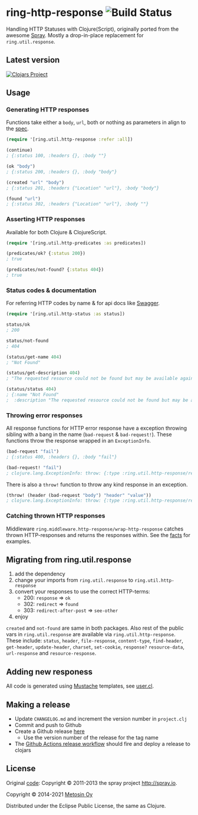 # ring-http-response ![Build Status](https://github.com/metosin/ring-http-response/actions/workflows/clojure.yml/badge.svg)

Handling HTTP Statuses with Clojure(Script), originally ported from the awesome [Spray](http://spray.io/).
Mostly a drop-in-place replacement for `ring.util.response`.

## Latest version

[![Clojars Project](http://clojars.org/metosin/ring-http-response/latest-version.svg)](http://clojars.org/metosin/ring-http-response)

## Usage

### Generating HTTP responses

Functions take either a `body`, `url`, both or nothing as parameters in align to the [spec](http://www.w3.org/Protocols/rfc2616/rfc2616-sec10.html).

```clojure
(require '[ring.util.http-response :refer :all])

(continue)
; {:status 100, :headers {}, :body ""}

(ok "body")
; {:status 200, :headers {}, :body "body"}

(created "url" "body")
; {:status 201, :headers {"Location" "url"}, :body "body"}

(found "url")
; {:status 302, :headers {"Location" "url"}, :body ""}
```

### Asserting HTTP responses

Available for both Clojure & ClojureScript.

```clojure
(require '[ring.util.http-predicates :as predicates])

(predicates/ok? {:status 200})
; true

(predicates/not-found? {:status 404})
; true
```

### Status codes & documentation

For referring HTTP codes by name & for api docs like [Swagger](https://github.com/metosin/ring-swagger).

```clojure
(require '[ring.util.http-status :as status])

status/ok
; 200

status/not-found
; 404

(status/get-name 404)
; "Not Found"

(status/get-description 404)
; "The requested resource could not be found but may be available again in the future."

(status/status 404)
; {:name "Not Found"
;  :description "The requested resource could not be found but may be available again in the future."}
```

### Throwing error responses

All response functions for HTTP error response have a exception throwing sibling with a bang in the name
(`bad-request` & `bad-request!`). These functions throw the
response wrapped in an `ExceptionInfo`.

```clojure
(bad-request "fail")
; {:status 400, :headers {}, :body "fail"}

(bad-request! "fail")
; clojure.lang.ExceptionInfo: throw: {:type :ring.util.http-response/response, :response {:status 400, :headers {}, :body "fail"}}
```

There is also a `throw!` function to throw any kind response in an exception.

```clojure
(throw! (header (bad-request "body") "header" "value"))
; clojure.lang.ExceptionInfo: throw: {:type :ring.util.http-response/response, :response {:status 400, :headers {"header" "value"}, :body "body"}}
```

### Catching thrown HTTP responses

Middleware `ring.middleware.http-response/wrap-http-response` catches thrown HTTP-responses and returns the responses within.
See the [facts](https://github.com/metosin/ring-http-response/blob/master/test/ring/middleware/http_response_test.clj) for examples.

## Migrating from ring.util.response
1. add the dependency
2. change your imports from `ring.util.response` to `ring.util.http-response`
3. convert your responses to use the correct HTTP-terms:
   - 200: `response` => `ok`
   - 302: `redirect` => `found`
   - 303: `redirect-after-post` => `see-other`
4. enjoy

`created` and `not-found` are same in both packages. Also rest of the public vars in `ring.util.response` are available via `ring.util.http-response`.
These include: `status`, `header`, `file-response`, `content-type`, `find-header`, `get-header`, `update-header`, `charset`, `set-cookie`, `response?`
`resource-data`, `url-response` and `resource-response`.

## Adding new responess

All code is generated using [Mustache](https://mustache.github.io/) templates, see [user.cl](https://github.com/metosin/ring-http-response/blob/master/dev/user.clj).

## Making a release

- Update `CHANGELOG.md` and increment the version number in `project.clj`
- Commit and push to Github
- Create a Github release [here](https://github.com/metosin/ring-http-response/releases)
  - Use the version number of the release for the tag name
- The [Github Actions release workflow](.github/workflows/release.yml) should fire and deploy a release to clojars

## License
Original [code](https://github.com/spray/spray/blob/master/spray-http/src/main/scala/spray/http/StatusCode.scala): Copyright © 2011-2013 the spray project <http://spray.io>.

Copyright © 2014-2021 [Metosin Oy](http://www.metosin.fi)

Distributed under the Eclipse Public License, the same as Clojure.
